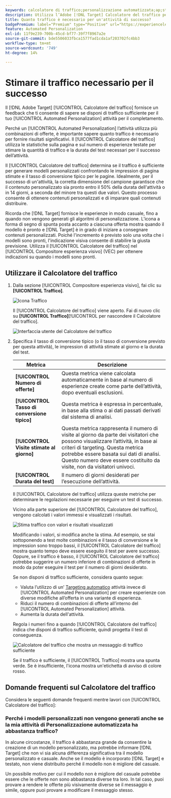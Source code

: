 ```yaml
---
keywords: calcolatore di traffico;personalizzazione automatizzata;ap;stima traffico;targeting automatico
description: Utilizza l’Adobe [!DNL Target] Calcolatore del traffico per determinare se disponi di traffico sufficiente per il successo dell’attività Automated Personalization.
title: Quanto traffico è necessario per un'attività di successo?
badgePremium: label="Premium" type="Positive" url="https://experienceleague.adobe.com/docs/target/using/introduction/intro.html?lang=en#premium newtab=true" tooltip="See what's included in Target Premium."
feature: Automated Personalization
exl-id: 11f9e239-700b-45cd-bf77-39f7f8967a2e
source-git-commit: bde5506033fbca1577fad1cda1af203702fc4bb3
workflow-type: tm+mt
source-wordcount: '749'
ht-degree: 14%

---
```


# Stimare il traffico necessario per il successo

Il [!DNL Adobe Target] [!UICONTROL Calcolatore del traffico] fornisce un feedback che ti consente di sapere se disponi di traffico sufficiente per il tuo [!UICONTROL Automated Personalization] attività per il completamento.

Perché un [!UICONTROL Automated Personalization] l’attività utilizza più combinazioni di offerte, è importante sapere quanto traffico è necessario per fornire risultati significativi. Il [!UICONTROL Calcolatore del traffico] utilizza le statistiche sulla pagina e sul numero di esperienze testate per stimare la quantità di traffico e la durata del test necessari per il successo dell’attività.

Il [!UICONTROL Calcolatore del traffico] determina se il traffico è sufficiente per generare modelli personalizzati confrontando le impression di pagina stimate e il tasso di conversione tipico per le pagine. Idealmente, per il successo di un&#39;attività, la corretta dimensione del campione garantisce che il contenuto personalizzato sia pronto entro il 50% della durata dell&#39;attività o in 14 giorni, a seconda del minore tra questi due valori. Questo processo consente di ottenere contenuti personalizzati e di imparare quali contenuti distribuire.

Ricorda che [!DNL Target] fornisce le esperienze in modo casuale, fino a quando non vengono generati gli algoritmi di personalizzazione. L’icona a forma di segno di spunta posta accanto a ciascuna offerta mostra quando il modello è pronto e [!DNL Target] è in grado di iniziare a consegnare contenuti personalizzati. Poiché l&#39;incremento è previsto solo una volta che i modelli sono pronti, l&#39;indicazione visiva consente di stabilire la giusta previsione. Utilizza il [!UICONTROL Calcolatore del traffico] nel [!UICONTROL Compositore esperienza visivo] (VEC) per ottenere indicazioni su quando i modelli sono pronti.

## Utilizzare il Calcolatore del traffico

1. Dalla sezione [!UICONTROL Compositore esperienza visivo], fai clic su **[!UICONTROL Traffico]**.

   ![Icona Traffico](/help/main/c-activities/t-automated-personalization/assets/icon-traffic.png)

   Il [!UICONTROL Calcolatore del traffico] viene aperto. Fai di nuovo clic su **[!UICONTROL Traffico]**[!UICONTROL  per nascondere il Calcolatore del traffico].

   ![Interfaccia utente del Calcolatore del traffico](assets/ap_est.png)

1. Specifica il tasso di conversione tipico (o il tasso di conversione previsto per questa attività), le impression di attività stimate al giorno e la durata del test.

   | Metrica | Descrizione |
   | --- | --- |
   | **[!UICONTROL Numero di offerte]** | Questa metrica viene calcolata automaticamente in base al numero di esperienze create come parte dell’attività, dopo eventuali esclusioni. |
   | **[!UICONTROL Tasso di conversione tipico]** | Questa metrica è espressa in percentuale, in base alla stima o ai dati passati derivati dal sistema di analisi. |
   | **[!UICONTROL Visite stimate al giorno]** | Questa metrica rappresenta il numero di visite al giorno da parte dei visitatori che possono visualizzare l’attività, in base ai criteri di targeting. Questa metrica potrebbe essere basata sui dati di analisi. Questo numero deve essere costituito da visite, non da visitatori univoci. |
   | **[!UICONTROL Durata del test]** | Il numero di giorni desiderati per l’esecuzione dell’attività. |

   Il [!UICONTROL Calcolatore del traffico] utilizza queste metriche per determinare le regolazioni necessarie per eseguire un test di successo.

   Vicino alla parte superiore del [!UICONTROL Calcolatore del traffico], vengono calcolati i valori immessi e visualizzati i risultati.

   ![Stima traffico con valori e risultati visualizzati](assets/ap_est_no.png)

   Modificando i valori, si modifica anche la stima. Ad esempio, se stai sottoponendo a test molte combinazioni e il tasso di conversione e le impression sono troppo bassi, il [!UICONTROL Calcolatore del traffico] mostra quanto tempo deve essere eseguito il test per avere successo. Oppure, se il traffico è basso, il [!UICONTROL Calcolatore del traffico] potrebbe suggerire un numero inferiore di combinazioni di offerte in modo da poter eseguire il test per il numero di giorni desiderato.

   Se non disponi di traffico sufficiente, considera quanto segue:

   * Valuta l’utilizzo di un’ [Targeting automatico](/help/main/c-activities/auto-target/auto-target-to-optimize.md) attività invece di [!UICONTROL Automated Personalization] per creare esperienze con diverse modifiche all’offerta in una variante di esperienza.
   * Riduci il numero di combinazioni di offerte all’interno del [!UICONTROL Automated Personalization] attività.
   * Aumenta la durata dell&#39;attività.

   Regola i numeri fino a quando [!UICONTROL Calcolatore del traffico] indica che disponi di traffico sufficiente, quindi progetta il test di conseguenza.

   ![Calcolatore del traffico che mostra un messaggio di traffico sufficiente](assets/ap_est_yes.png)

   Se il traffico è sufficiente, il [!UICONTROL Traffico] mostra una spunta verde. Se è insufficiente, l&#39;icona mostra un&#39;etichetta di avviso di colore rosso.

## Domande frequenti sul Calcolatore del traffico

Considera le seguenti domande frequenti mentre lavori con [!UICONTROL Calcolatore del traffico]:

### Perché i modelli personalizzati non vengono generati anche se la mia attività di Personalizzazione automatizzata ha abbastanza traffico?

In alcune circostanze, il traffico è abbastanza grande da consentire la creazione di un modello personalizzato, ma potrebbe informare [!DNL Target] che non vi sia alcuna differenza significativa tra il modello personalizzato e casuale. Anche se il modello è incorporato [!DNL Target] e testato, non viene distribuito perché il modello non è migliore del casuale.

Un possibile motivo per cui il modello non è migliore del casuale potrebbe essere che le offerte non sono abbastanza diverse tra loro. In tal caso, puoi provare a rendere le offerte più visivamente diverse se il messaggio è simile, oppure puoi provare a modificare il messaggio stesso.

